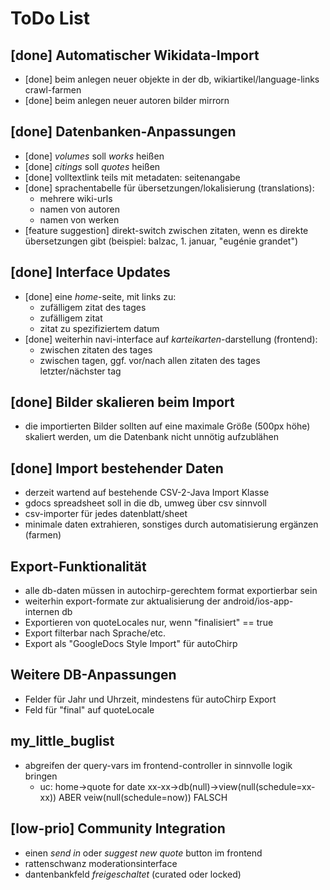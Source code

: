# ToDo List

## [done] Automatischer Wikidata-Import
- [done] beim anlegen neuer objekte in der db, wikiartikel/language-links crawl-farmen
- [done] beim anlegen neuer autoren bilder mirrorn

## [done] Datenbanken-Anpassungen
- [done] *volumes* soll *works* heißen
- [done] *citings* soll *quotes* heißen
- [done] volltextlink teils mit metadaten: seitenangabe
- [done] sprachentabelle für übersetzungen/lokalisierung (translations):
	- mehrere wiki-urls
	- namen von autoren
	- namen von werken
- [feature suggestion] direkt-switch zwischen zitaten, wenn es direkte übersetzungen gibt (beispiel: balzac, 1. januar, "eugénie grandet")

## [done] Interface Updates
- [done] eine *home*-seite, mit links zu:
	- zufälligem zitat des tages
	- zufälligem zitat
	- zitat zu spezifiziertem datum
- [done] weiterhin navi-interface auf *karteikarten*-darstellung (frontend):
	- zwischen zitaten des tages
	- zwischen tagen, ggf. vor/nach allen zitaten des tages letzter/nächster tag

## [done] Bilder skalieren beim Import
- die importierten Bilder sollten auf eine maximale Größe (500px höhe) skaliert werden, um die Datenbank nicht unnötig aufzublähen

## [done] Import bestehender Daten
- derzeit wartend auf bestehende CSV-2-Java Import Klasse
- gdocs spreadsheet soll in die db, umweg über csv sinnvoll
- csv-importer für jedes datenblatt/sheet
- minimale daten extrahieren, sonstiges durch automatisierung ergänzen (farmen)

## Export-Funktionalität
- alle db-daten müssen in autochirp-gerechtem format exportierbar sein
- weiterhin export-formate zur aktualisierung der android/ios-app-internen db
- Exportieren von quoteLocales nur, wenn "finalisiert" == true
- Export filterbar nach Sprache/etc.
- Export als "GoogleDocs Style Import" für autoChirp

## Weitere DB-Anpassungen
- Felder für Jahr und Uhrzeit, mindestens für autoChirp Export
- Feld für "final" auf quoteLocale

## my_little_buglist
- abgreifen der query-vars im frontend-controller in sinnvolle logik bringen
	- uc: home->quote for date xx-xx->db(null)->view(null(schedule=xx-xx)) ABER veiw(null(schedule=now)) FALSCH

## [low-prio] Community Integration
- einen *send in* oder *suggest new quote* button im frontend
- rattenschwanz moderationsinterface
- dantenbankfeld *freigeschaltet* (curated oder locked)
